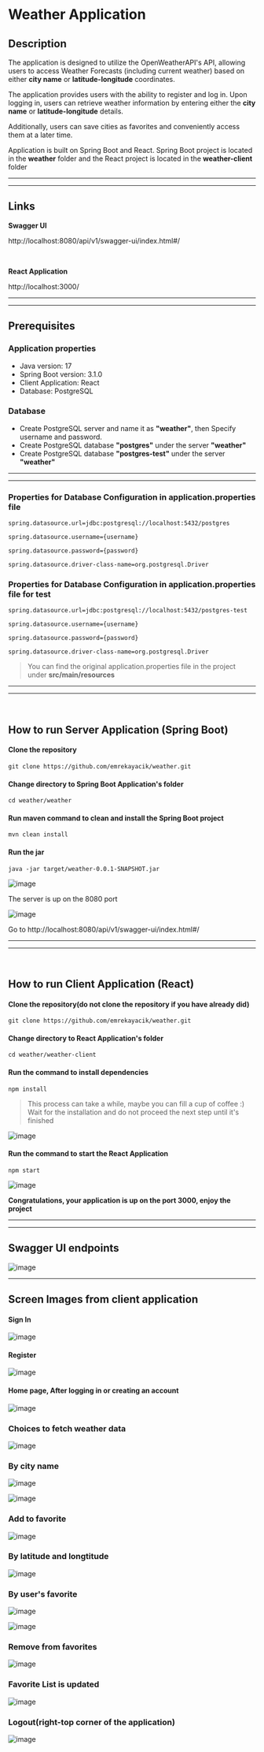 # Weather Application

## Description
The application is designed to utilize the OpenWeatherAPI's API, allowing users to access Weather Forecasts (including current weather) based on either **city name** or **latitude-longitude** coordinates. 

The application provides users with the ability to register and log in. Upon logging in, users can retrieve weather information by entering either the **city name** or **latitude-longitude** details. 

Additionally, users can save cities as favorites and conveniently access them at a later time.

Application is built on Spring Boot and React. 
Spring Boot project is located in the **weather** folder and the React project is located in the **weather-client** folder

<hr> <hr>

## Links

**Swagger UI**

http://localhost:8080/api/v1/swagger-ui/index.html#/

<br>

**React Application**

http://localhost:3000/

<hr> <hr>

## Prerequisites

### Application properties

- Java version: 17
- Spring Boot version: 3.1.0
- Client Application: React
- Database: PostgreSQL



### Database

- Create PostgreSQL server and name it as **"weather"**, then Specify username and password.
- Create PostgreSQL database **"postgres"** under the server **"weather"** 
- Create PostgreSQL database **"postgres-test"** under the server **"weather"** 

<hr> <hr>


### Properties for Database Configuration in **application.properties** file
  
```
spring.datasource.url=jdbc:postgresql://localhost:5432/postgres
  
spring.datasource.username={username}
  
spring.datasource.password={password}
  
spring.datasource.driver-class-name=org.postgresql.Driver
```

  
### Properties for Database Configuration in **application.properties** file for test
  
```
spring.datasource.url=jdbc:postgresql://localhost:5432/postgres-test
  
spring.datasource.username={username}
  
spring.datasource.password={password}
  
spring.datasource.driver-class-name=org.postgresql.Driver
```
> You can find the original application.properties file in the project under **src/main/resources**


<hr><hr>
<br>

## How to run Server Application (Spring Boot)

#### Clone the repository

```
git clone https://github.com/emrekayacik/weather.git
```

#### Change directory to Spring Boot Application's folder

```
cd weather/weather
```

#### Run maven command to clean and install the Spring Boot project

```
mvn clean install
```

#### Run the jar

```
java -jar target/weather-0.0.1-SNAPSHOT.jar
```

![image](https://github.com/emrekayacik/weather/assets/73127270/2c1f378f-ed67-4982-806f-2ed3c00049fc)


The server is up on the 8080 port

![image](https://github.com/emrekayacik/weather/assets/73127270/0287e73d-0eef-4326-bdf3-df15f894b4f9)


Go to http://localhost:8080/api/v1/swagger-ui/index.html#/



<hr> <hr>
<br>

## How to run Client Application (React)

#### Clone the repository(do not clone the repository if you have already did)

```
git clone https://github.com/emrekayacik/weather.git
```

#### Change directory to React Application's folder

```
cd weather/weather-client
```

#### Run the command to install dependencies

```
npm install
```

> This process can take a while, maybe you can fill a cup of coffee :) Wait for the installation and do not proceed the next step until it's finished


![image](https://github.com/emrekayacik/weather/assets/73127270/da3ae65e-7570-4198-9837-79c4df046f27)


#### Run the command to start the React Application

```
npm start
```

![image](https://github.com/emrekayacik/weather/assets/73127270/5b029491-58d2-4f44-9c97-45f0dc7fbc0f)


**Congratulations, your application is up on the port 3000, enjoy the project**

<hr><hr>

## Swagger UI endpoints

![image](https://github.com/emrekayacik/weather/assets/73127270/4c448b1f-5a03-4b66-886f-a8e20c6939a8)

<hr>

## Screen Images from client application

#### Sign In

![image](https://github.com/emrekayacik/weather/assets/73127270/4d479f12-145d-4e26-8b18-f8860d1a894d)


#### Register

![image](https://github.com/emrekayacik/weather/assets/73127270/64337c0a-55cb-45d9-8764-a66b5f38aca7)


#### Home page, After logging in or creating an account

![image](https://github.com/emrekayacik/weather/assets/73127270/5e7371c2-528f-41e0-a186-3392da7e479a)


### Choices to fetch weather data

![image](https://github.com/emrekayacik/weather/assets/73127270/fef40a99-7648-4d5e-ad97-acb918939fe7)

### By city name

![image](https://github.com/emrekayacik/weather/assets/73127270/870f838d-9430-47a4-ba1a-158723cd3d30)

![image](https://github.com/emrekayacik/weather/assets/73127270/63db28c2-ab56-4b0a-ac7f-e8df07451470)

### Add to favorite

![image](https://github.com/emrekayacik/weather/assets/73127270/74841ec9-9acd-485c-b725-30dfae6fbf91)


### By latitude and longtitude

![image](https://github.com/emrekayacik/weather/assets/73127270/12132f83-89ab-4fad-a271-0da7cfd62106)


### By user's favorite

![image](https://github.com/emrekayacik/weather/assets/73127270/f454ac29-6607-47fd-bbf8-f52d2e60eacf)

![image](https://github.com/emrekayacik/weather/assets/73127270/eba0fbf0-fcfc-4749-9ba2-55b0a4d9c5b4)


### Remove from favorites

![image](https://github.com/emrekayacik/weather/assets/73127270/65af7997-d4c2-4c73-8ab4-46b96b5a08b9)

### Favorite List is updated

![image](https://github.com/emrekayacik/weather/assets/73127270/02afcbf8-2ccf-42a0-a34a-19bccfe321b0)

### Logout(right-top corner of the application)

![image](https://github.com/emrekayacik/weather/assets/73127270/49cbd4e3-0c4a-454d-9521-791a0b86f726)

